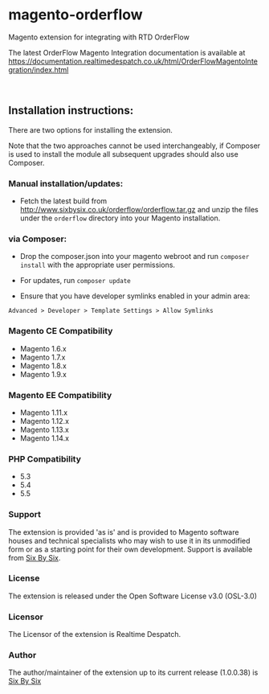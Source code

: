 # magento-orderflow
Magento extension for integrating with RTD OrderFlow 

The latest OrderFlow Magento Integration documentation is available at https://documentation.realtimedespatch.co.uk/html/OrderFlowMagentoIntegration/index.html

<br />
<h2>Installation instructions:</h2>

There are two options for installing the extension.

Note that the two approaches cannot be used interchangeably, if Composer is used to install the module all subsequent upgrades should also use Composer.

<h3>Manual installation/updates:</h3>

- Fetch the latest build from http://www.sixbysix.co.uk/orderflow/orderflow.tar.gz and unzip the files under the `orderflow` directory into your Magento installation.


<h3>via Composer:</h3>

- Drop the composer.json into your magento webroot and run `composer install` with the appropriate user permissions.

- For updates, run `composer update`

- Ensure that you have developer symlinks enabled in your admin area:

`Advanced > Developer > Template Settings > Allow Symlinks`

<h3>Magento CE Compatibility</h3>

- Magento 1.6.x
- Magento 1.7.x
- Magento 1.8.x
- Magento 1.9.x

<h3>Magento EE Compatibility</h3>

- Magento 1.11.x
- Magento 1.12.x
- Magento 1.13.x
- Magento 1.14.x

<h3>PHP Compatibility</h3>

- 5.3
- 5.4
- 5.5

<h3>Support</h3>

The extension is provided 'as is' and is provided to Magento software houses and technical specialists who may wish to use it in its unmodified form or as a starting point for their own development. Support is available from <a href="http://www.sixbysix.co.uk/support">Six By Six</a>.</p>

<h3>License</h3>

<p>The extension is released under the Open Software License v3.0 (OSL-3.0)</p>

<h3>Licensor</h3>

<p>The Licensor of the extension is Realtime Despatch.</p>

<h3>Author</h3>

<p>The author/maintainer of the extension up to its current release (1.0.0.38) is <a href="http://www.sixbysix.co.uk">Six By Six</a></p>
